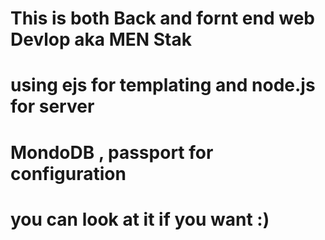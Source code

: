 # This is both Back and fornt end web Devlop aka MEN Stak 
# using ejs for templating and node.js for server
# MondoDB , passport for configuration
# you can look at it if you want :)
